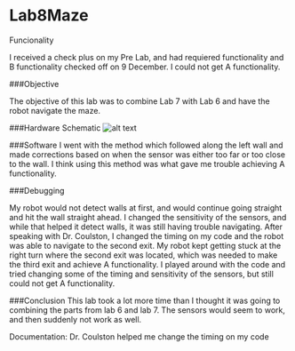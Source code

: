 Lab8Maze
========
Funcionality

I received a check plus on my Pre Lab, and had requiered functionality and B functionality checked off on 9 December.  I could not get A functionality.


###Objective

The objective of this lab was to combine Lab 7 with Lab 6 and have the robot navigate the maze.

###Hardware Schematic
![alt text](http://i59.tinypic.com/4utgnr.jpg)


###Software
I went with the method which followed along the left wall and made corrections based on when the sensor was either too far or too close to the wall.  I think using this method was what gave me trouble achieving A functionality.


###Debugging

My robot would not detect walls at first, and would continue going straight and hit the wall straight ahead.  I changed the sensitivity of the sensors, and while that helped it detect walls, it was still having trouble navigating.  After speaking with Dr. Coulston, I changed the timing on my code and the robot was able to navigate to the second exit.  My robot kept getting stuck at the right turn where the second exit was located, which was needed to make the third exit and achieve A functionality.  I played around with the code and tried changing some of the timing and sensitivity of the sensors, but still could not get A functionality.

###Conclusion
This lab took a lot more time than I thought it was going to combining the parts from lab 6 and lab 7.  The sensors would seem to work, and then suddenly not work as well.  


Documentation: Dr. Coulston helped me change the timing on my code
